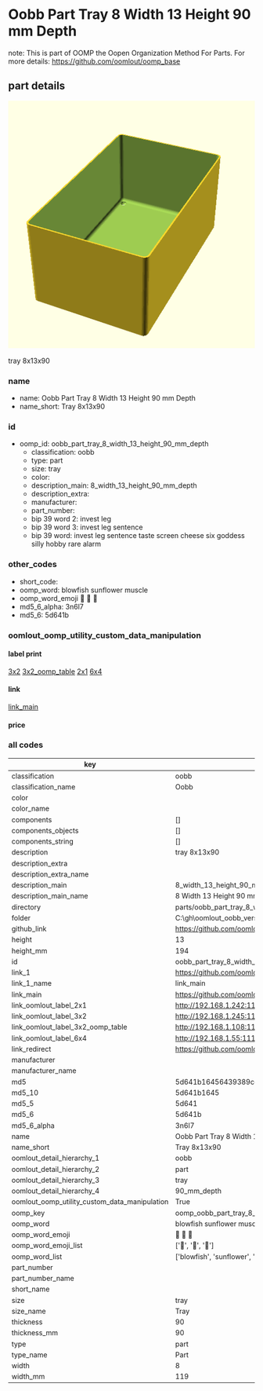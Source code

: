 # Oobb Part Tray 8 Width 13 Height 90 mm Depth  

note: This is part of OOMP the Oopen Organization Method For Parts. For more details: https://github.com/oomlout/oomp_base

##  part details
  

[![](3dpr.png)](3dpr.png)

tray 8x13x90



### name
* name: Oobb Part Tray 8 Width 13 Height 90 mm Depth
* name_short: Tray 8x13x90 
### id
* oomp_id: oobb_part_tray_8_width_13_height_90_mm_depth
  * classification: oobb
  * type: part
  * size: tray
  * color: 
  * description_main: 8_width_13_height_90_mm_depth
  * description_extra: 
  * manufacturer: 
  * part_number: 
  * bip 39 word 2: invest leg
  * bip 39 word 3: invest leg sentence
  * bip 39 word: invest leg sentence taste screen cheese six goddess silly hobby rare alarm

### other_codes
* short_code: 
* oomp_word: blowfish sunflower muscle
* oomp_word_emoji :blowfish: :sunflower: :muscle:
* md5_6_alpha: 3n6l7
* md5_6: 5d641b






### oomlout_oomp_utility_custom_data_manipulation
#### label print
[3x2](http://192.168.1.245:1112/?label=oomp%203n6l7)
[3x2_oomp_table](http://192.168.1.108:1112/?label=oomp%203n6l7)
[2x1](http://192.168.1.242:1112/?label=oomp%203n6l7)
[6x4](http://192.168.1.55:1112/?label=oomp%203n6l7)    

#### link

[link_main](https://github.com/oomlout/oomlout_oobb_version_4_generated_parts/tree/main/navigation_oomp/oobb/part/tray/8_width_13_height_90_mm_depth/part)                              

#### price







### all codes 
| key | value |  
| --- | --- |  
| classification | oobb |  
| classification_name | Oobb |  
| color |  |  
| color_name |  |  
| components | [] |  
| components_objects | [] |  
| components_string | [] |  
| description | tray 8x13x90 |  
| description_extra |  |  
| description_extra_name |  |  
| description_main | 8_width_13_height_90_mm_depth |  
| description_main_name | 8 Width 13 Height 90 mm Depth |  
| directory | parts/oobb_part_tray_8_width_13_height_90_mm_depth |  
| folder | C:\gh\oomlout_oobb_version_4_generated_parts\parts\oobb_part_tray_8_width_13_height_90_mm_depth |  
| github_link | https://github.com/oomlout/oomlout_oomp_part_src/tree/main/parts/oobb_part_tray_8_width_13_height_90_mm_depth |  
| height | 13 |  
| height_mm | 194 |  
| id | oobb_part_tray_8_width_13_height_90_mm_depth |  
| link_1 | https://github.com/oomlout/oomlout_oobb_version_4_generated_parts/tree/main/navigation_oomp/oobb/part/tray/8_width_13_height_90_mm_depth/part |  
| link_1_name | link_main |  
| link_main | https://github.com/oomlout/oomlout_oobb_version_4_generated_parts/tree/main/navigation_oomp/oobb/part/tray/8_width_13_height_90_mm_depth/part |  
| link_oomlout_label_2x1 | http://192.168.1.242:1112/?label=oomp%203n6l7 |  
| link_oomlout_label_3x2 | http://192.168.1.245:1112/?label=oomp%203n6l7 |  
| link_oomlout_label_3x2_oomp_table | http://192.168.1.108:1112/?label=oomp%203n6l7 |  
| link_oomlout_label_6x4 | http://192.168.1.55:1112/?label=oomp%203n6l7 |  
| link_redirect | https://github.com/oomlout/oomlout_oobb_version_4_generated_parts/tree/main/parts/oobb_tray_08_13_90 |  
| manufacturer |  |  
| manufacturer_name |  |  
| md5 | 5d641b16456439389ce0cde387dfd3af |  
| md5_10 | 5d641b1645 |  
| md5_5 | 5d641 |  
| md5_6 | 5d641b |  
| md5_6_alpha | 3n6l7 |  
| name | Oobb Part Tray 8 Width 13 Height 90 mm Depth |  
| name_short | Tray 8x13x90  |  
| oomlout_detail_hierarchy_1 | oobb |  
| oomlout_detail_hierarchy_2 | part |  
| oomlout_detail_hierarchy_3 | tray |  
| oomlout_detail_hierarchy_4 | 90_mm_depth |  
| oomlout_oomp_utility_custom_data_manipulation | True |  
| oomp_key | oomp_oobb_part_tray_8_width_13_height_90_mm_depth |  
| oomp_word | blowfish sunflower muscle |  
| oomp_word_emoji | :blowfish: :sunflower: :muscle: |  
| oomp_word_emoji_list | [':blowfish:', ':sunflower:', ':muscle:'] |  
| oomp_word_list | ['blowfish', 'sunflower', 'muscle'] |  
| part_number |  |  
| part_number_name |  |  
| short_name |  |  
| size | tray |  
| size_name | Tray |  
| thickness | 90 |  
| thickness_mm | 90 |  
| type | part |  
| type_name | Part |  
| width | 8 |  
| width_mm | 119 |  
